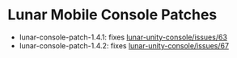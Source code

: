 # Lunar Mobile Console Patches
- lunar-console-patch-1.4.1: fixes [lunar-unity-console/issues/63](https://github.com/SpaceMadness/lunar-unity-console/issues/63)
- lunar-console-patch-1.4.2: fixes [lunar-unity-console/issues/67](https://github.com/SpaceMadness/lunar-unity-console/issues/67)
